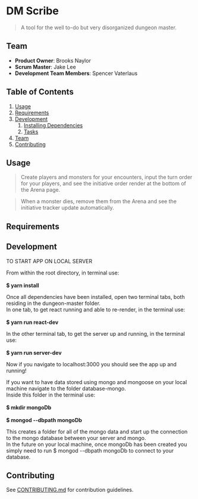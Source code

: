 # DM Scribe 

>A tool for the well to-do but very disorganized dungeon master.

## Team
- __Product Owner__: Brooks Naylor
- __Scrum Master__: Jake Lee
- __Development Team Members__: Spencer Vaterlaus

## Table of Contents

1. [Usage](#Usage)
1. [Requirements](#requirements)
1. [Development](#development)
    1. [Installing Dependencies](#installing-dependencies)
    1. [Tasks](#tasks)
1. [Team](#team)
1. [Contributing](#contributing)

## Usage

>Create players and monsters for your encounters, input the turn order for your players, and see the initiative order render at the bottom of the Arena page.

>When a monster dies, remove them from the Arena and see the initiative tracker update automatically.

## Requirements

## Development

TO START APP ON LOCAL SERVER <br/>

From within the root directory, in terminal use:<br/><br/>
  <strong>$ yarn install</strong><br/>

Once all dependencies have been installed, open two terminal tabs, both residing in the dungeon-master folder.<br/>
In one tab, to get react running and able to re-render, in the terminal use:<br/><br/>
  <strong>$ yarn run react-dev</strong><br/>

In the other terminal tab, to get the server up and running, in the terminal use:<br/><br/>
  <strong>$ yarn run server-dev</strong><br/>

Now if you navigate to localhost:3000 you should see the app up and running!<br/>

If you want to have data stored using mongo and mongoose on your local machine navigate to the folder database-mongo.<br/>
Inside this folder in the terminal use:<br/><br/>
  <strong>$ mkdir mongoDb</strong><br/><br/>
  <strong>$ mongod --dbpath mongoDb</strong><br/>

This creates a folder for all of the mongo data and start up the connection to the mongo database between your server and mongo.<br/>
In the future on your local machine, once mongoDb has been created you simply need to run $ mongod --dbpath mongoDb to connect to your database.

## Contributing

See [CONTRIBUTING.md](CONTRIBUTING.md) for contribution guidelines.

